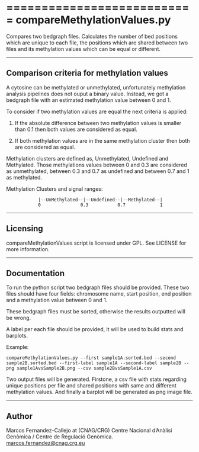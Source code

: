 ===========================
compareMethylationValues.py
===========================

Compares two bedgraph files. Calculates the number of bed positions which are unique to each file, the positions which are 
shared between two files and its methylation values which can be equal or different.

------------------------------------------
Comparison criteria for methylation values
------------------------------------------

A cytosine can be methylated or unmethylated, unfortunately methylation analysis pipelines does not ouput a binary value. Instead,
we got a bedgraph file with an estimated methylation value between 0 and 1.

To consider if two methylation values are equal the next criteria is applied:

1) If the absolute difference between two methylation values is smaller than 0.1 then both values are considered as equal.

2) If both methylation values are in the same methylation cluster then both are considered as equal.

Methylation clusters are defined as, Unmethylated, Undefined and Methylated. Those methylations values between 0 and 0.3 are considered 
as unmethylated, between 0.3 and 0.7 as undefined and between 0.7 and 1 as methylated.

Methylation Clusters and signal ranges:

                |--UnMethylated--|--Undefined--|--Methylated--|
                0               0.3           0.7             1


---------
Licensing
---------

compareMethylationValues script is licensed under GPL. See LICENSE for more information.

-------------
Documentation
-------------

To run the python script two bedgraph files should be provided. These two files should have four fields:
chromosome name, start position, end position and a methylation value between 0 and 1.

These bedgraph files must be sorted, otherwise the results outputted will be wrong.

A label per each file should be provided, it will be used to build stats and barplots.

Example:

    compareMethylationValues.py --first sample1A.sorted.bed --second sample2B.sorted.bed --first-label sample1A --second-label sample2B --png sample1AvsSample2B.png --csv sample2BvsSample1A.csv

Two output files will be generated. Firstone, a csv file with stats regarding unique positions per file and shared positions with same and different methylation values.
And finally a barplot will be generated as png image file.

------
Author
------

Marcos Fernandez-Callejo at (CNAG/CRG) Centre Nacional d’Anàlisi Genòmica / Centre de Regulació Genòmica.
marcos.fernandez@cnag.crg.eu
